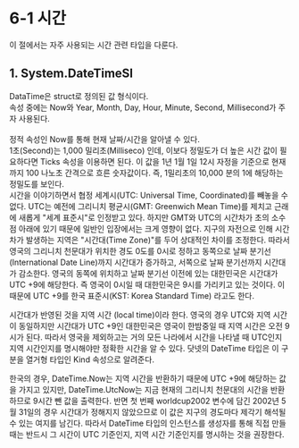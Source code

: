 # 6-1 시간
이 절에서는 자주 사용되는 시간 관련 타입을 다룬다. 

## 1. System.DateTimeSI
DataTime은 struct로 정의된 값 형식이다. 
<br>
속성 중에는 Now와 Year, Month, Day, Hour, Minute, Second, Millisecond가 주자 사용된다.  
<br>
정적 속성인 Now를 통해 현재 날짜/시간을 알아낼 수 있다. 
<br>
1초(Second)는 1,000 밀리초(Milliseco) 인데, 이보다 정밀도가 더 높은 시간 값이 필요하다면 Ticks 속성을 이용하면 된다. 이 값을 1년 1월 1일 12시 자정을 기준으로 현재까지 100 나노초 간격으로 흐른 숫자값이다. 즉, 1밀리초의 10,000 분의 1에 해당하는 정밀도를 보인다. 
<br>
시간을 이야기하면서 협정 세계시(UTC: Universal Time, Coordinated)를 빼놓을 수 없다. UTC는 예전에 그리니치 평균시(GMT: Greenwich Mean Time)를 제치고 근래에 새롭게 "세계 표준시"로 인정받고 있다. 하지만 GMT와 UTC의 시간차가 초의 소수점 아래에 있기 때문에 일반인 입장에서는 크게 영향이 없다. 지구의 자전으로 인해 시간차가 발생하는 지역은 "시간대(Time Zone)"를 두어 상대적인 차이를 조정한다. 따라서 영국의 그리니치 천문대가 위치한 경도 0도를 0시로 정하고 동쪽으로 날짜 분기선(International Date Line)까지 시간대가 증가하고, 서쪽으로 날짜 분기선까지 시간대가 감소한다. 영국의 동쪽에 위치하고 날짜 분기선 이전에 있는 대한민국은 시간대가 UTC +9에 해당한다. 즉 영국이 0시일 때 대한민국은 9시를 가리키고 있는 것이다. 이 때문에 UTC +9를 한국 표준시(KST: Korea Standard Time) 라고도 한다.
<br>

시간대가 반영된 것을 지역 시간 (local time)이라 한다. 영국의 경우 UTC와 지역 시간이 동일하지만 시간대가 UTC +9인 대한민국은 영국이 한밤중일 때 지역 시간은 오전 9시가 된다. 따라서 영국을 제외하고는 거의 모든 나라에서 시간을 나타낼 때 UTC인지 지역 시간인지를 명시해야만 정확한 시간을 알 수 있다. 닷넷의 DateTime 타입은 이 구분을 열거형 타입인 Kind 속성으로 알려준다. 
<br>

한국의 경우, DateTime.Now는 지역 시간을 반환하기 때문에 UTC +9에 해당하는 값을 가지고 있지만, DateTime.UtcNow는 지금 현재의 그리니치 천문대의 시간을 반환하므로 9시간 뺀 값을 출력한다. 반면 첫 번째 worldcup2002 변수에 담긴 2002년 5월 31일의 경우 시간대가 정해지지 않았으므로 이 값은 지구의 경도마다 제각기 해석될 수 있는 여지를 남긴다. 따라서 DateTime 타입의 인스턴스를 생성자를 통해 직접 만들 때는 반드시 그 시간이 UTC 기준인지, 지역 시간 기준인지를 명시하는 것을 권장한다. 
<br>
 

